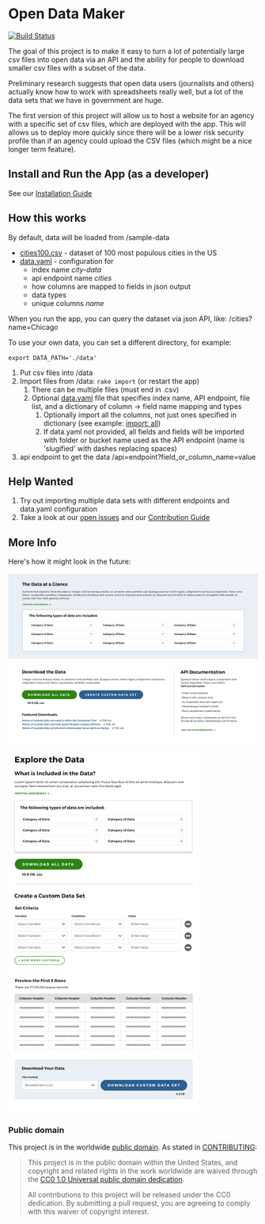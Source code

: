 # Open Data Maker
[![Build Status](https://travis-ci.org/18F/open-data-maker.svg?branch=master)](https://travis-ci.org/18F/open-data-maker)

The goal of this project is to make it easy to turn a lot of potentially large
csv files into open data via an API and the ability for people to download
smaller csv files with a subset of the data.

Preliminary research suggests that open data users (journalists and others)
actually know how to work with spreadsheets really well, but a lot of the
data sets that we have in government are huge.

The first version of this project will allow us to host a website for an
agency with a specific set of csv files, which are deployed with the app.
This will allows us to deploy more quickly since there will be a lower risk
security profile than if an agency could upload the CSV files (which might
be a nice longer term feature).


## Install and Run the App (as a developer)

See our [Installation Guide](INSTALL.md)

## How this works

By default, data will be loaded from /sample-data

* [cities100.csv](sample-data/cities100.csv) - dataset of 100 most populous cities in the US
* [data.yaml](sample-data/data.yaml) - configuration for
  * index name *city-data*
  * api endpoint name *cities*
  * how columns are mapped to fields in json output
  * data types
  * unique columns *name*  

When you run the app, you can query the dataset via json API, like: /cities?name=Chicago

To use your own data, you can set a different directory, for example:

```
export DATA_PATH='./data'
```

1. Put csv files into /data
1. Import files from /data: ```rake import``` (or restart the app)
   1. There can be multiple files (must end in .csv)
   1. Optional [data.yaml](sample-data/data.yaml) file that specifies  index name, API endpoint, file list, and a dictionary of column -> field name mapping and types
        1. Optionally import all the columns, not just ones specified in dictionary (see example: [import: all](spec/fixtures/import_with_options/data.yaml))
        1. If data.yaml not provided, all fields and fields will be imported with folder or bucket name used as the API endpoint (name is 'slugified' with dashes replacing spaces)
1. api endpoint to get the data /api=endpoint?field_or_column_name=value

## Help Wanted

1. Try out importing multiple data sets with different endpoints and data.yaml configuration
2. Take a look at our [open issues](https://github.com/18F/open-data-maker/issues) and our [Contribution Guide](CONTRIBUTING.md)

## More Info

Here's how it might look in the future:

![overview of data types, prompt to download data, create a custom data set, or look at API docs](/doc/data-overview.png)


![Download all the data or make choices to create a csv with a subset](/doc/csv-download.png)


### Public domain

This project is in the worldwide [public domain](LICENSE.md). As stated in [CONTRIBUTING](CONTRIBUTING.md):

> This project is in the public domain within the United States, and copyright and related rights in the work worldwide are waived through the [CC0 1.0 Universal public domain dedication](https://creativecommons.org/publicdomain/zero/1.0/).
>
> All contributions to this project will be released under the CC0 dedication. By submitting a pull request, you are agreeing to comply with this waiver of copyright interest.
